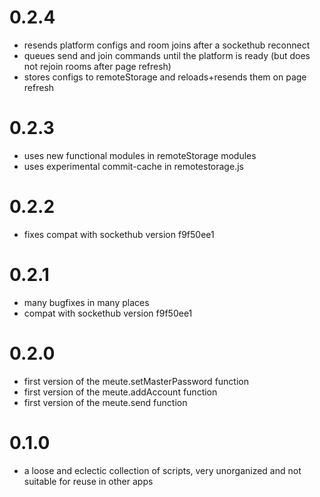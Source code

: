 # 0.2.4

* resends platform configs and room joins after a sockethub reconnect
* queues send and join commands until the platform is ready (but does not rejoin rooms after page refresh)
* stores configs to remoteStorage and reloads+resends them on page refresh

# 0.2.3

* uses new functional modules in remoteStorage modules
* uses experimental commit-cache in remotestorage.js

# 0.2.2

* fixes compat with sockethub version f9f50ee1

# 0.2.1

* many bugfixes in many places
* compat with sockethub version f9f50ee1

# 0.2.0

* first version of the meute.setMasterPassword function
* first version of the meute.addAccount function
* first version of the meute.send function

# 0.1.0

* a loose and eclectic collection of scripts, very unorganized and not suitable for reuse in other apps
